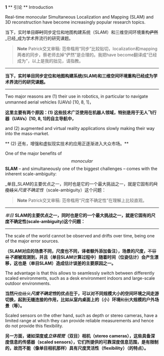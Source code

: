 **1** ** 引论 ** Introduction

Real-time monocular Simultaneous Localization and Mapping \(SLAM\) and 3D reconstruction have become increasingly popular research topics.

当下，实时单目~~即时~~同步定位和地图构建系统（SLAM）和三维空间环境重构~~俨然~~_已经_成为学术界流行的研究课题。

> **Note** Patrick交叉审稿: 范帝楷用“同步”比较贴切，localization和mapping两者的同步，蔡老师去掉“俨然”是合理的。我把have become翻译成“已经成为”，以上是我的拙见，请指教。

---

**当下，实时单目同步定位和地图构建系统(SLAM)和三维空间环境重构已经成为学术界流行的研究课题。**

---

Two major reasons are \(1\) their use in robotics, in particular to navigate unmanned aerial vehicles \(UAVs\) \[10, 8, 1\]，

**这里主要有两个原因：\(1\) 这些技术广泛使用在机器人领域，特别是用于无人飞行器（UAVs）\[10, 8, 1\]的自主导航中，**

and \(2\) augmented and virtual reality applications slowly making their way into the mass-market.

** \(2\) 还有，增强和虚拟现实技术的应用正逐渐进入大众市场。**

One of the major benefits of $$monocular$$ **SLAM** – and simultaneously one of the biggest challenges – comes with the inherent scale-ambiguity:

_单目_SLAM的主要优点之一，同时也是它的一个最大挑战之一，就是它固有的~~尺度歧义~~_尺度不确定性_（scale-ambiguity）这个问题：

> **Note** Patrick交叉审稿: 范帝楷用“尺度不确定性”在理解上比较直观。

---

_单目_ **SLAM的主要优点之一，同时也是它的一个最大挑战之一，就是它固有的尺度不确定性(scale-ambiguity)这个问题：**

---

The scale of the world cannot be observed and drifts over time, being one of the major error sources.

**（SLAM对应的场景不同，尺度也不同，译者额外添加备注），场景的尺度，**~~不容易~~_**不能**_**被观测到，并且（单目SLAM计算过程中）随着时间（位姿估计）会产生漂移，这也是（单目SLAM）造成估计误差的主要原因之一。**

The advantage is that this allows to seamlessly switch between differently scaled environments, such as a desk environment indoors and large-scale outdoor environments.

**当然**~~尺度歧义~~_**尺度不确定性**_**的优点在于，可以对不同规模大小的空间环境之间走游切换，起到无缝连接的作用，比如从室内桌面上的（小）环境**~~和到~~**大规模的户外场景（等）。**

Scaled sensors on the other hand, such as depth or stereo cameras, have a limited range at which they can provide reliable measurements and hence do not provide this flexibility.

**另一方面，诸如深度或**_**立体视觉**_**（双目）相机（stereo cameras），这些具备深度信息的传感器（scaled sensors），它们所提供的可靠深度信息范围，是有限制的，故而不能（像单目相机那样）具有尺度灵活性（flexibility）（的特点）。**

